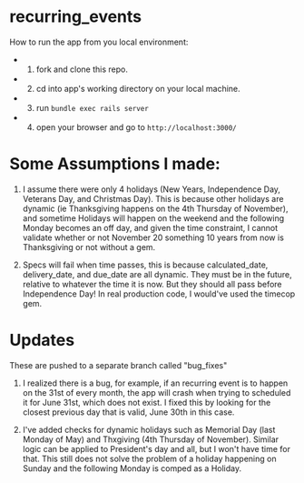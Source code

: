 # recurring_events

How to run the app from you local environment:
* 1. fork and clone this repo.
* 2. cd into app's working directory on your local machine.
* 3. run `bundle exec rails server`
* 4. open your browser and go to `http://localhost:3000/`

# Some Assumptions I made:
1. I assume there were only 4 holidays (New Years, Independence Day, Veterans Day, and Christmas Day).
This is because other holidays are dynamic (ie Thanksgiving happens on the 4th Thursday of November),
and sometime Holidays will happen on the weekend and the following Monday becomes an off day, 
and given the time constraint, I cannot validate whether or not November 20 something 10 years from now is 
Thanksgiving or not without a gem.

2. Specs will fail when time passes, this is because calculated_date, delivery_date, and due_date are all dynamic.
They must be in the future, relative to whatever the time it is now. But they should all pass before Independence Day!
In real production code, I would've used the timecop gem.

# Updates
These are pushed to a separate branch called "bug_fixes"
1. I realized there is a bug, for example, if an recurring event is to happen on the 31st of every month, the app will crash when trying to scheduled it for June 31st, which does not exist. I fixed this by looking for the closest previous day that is valid, June 30th in this case.

2. I've added checks for dynamic holidays such as Memorial Day (last Monday of May) and Thxgiving (4th Thursday of November). Similar logic can be applied to President's day and all, but I won't have time for that.
This still does not solve the problem of a holiday happening on Sunday and the following Monday is comped as a Holiday.